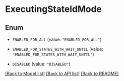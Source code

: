 # ExecutingStateIdMode

## Enum


* `ENABLED_FOR_ALL` (value: `"ENABLED_FOR_ALL"`)

* `ENABLED_FOR_STATES_WITH_WAIT_UNTIL` (value: `"ENABLED_FOR_STATES_WITH_WAIT_UNTIL"`)

* `DISABLED` (value: `"DISABLED"`)


[[Back to Model list]](../README.md#documentation-for-models) [[Back to API list]](../README.md#documentation-for-api-endpoints) [[Back to README]](../README.md)


